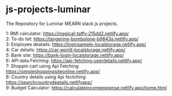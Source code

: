 # js-projects-luminar

The Repository for Luminar MEARN stack js projects.


1: BMI calculator: https://magical-taffy-215dd2.netlify.app/  <br>
2: To-do lsit: https://tangerine-bombolone-b9843a.netlify.app/ <br>
3: Employee deatails: https://loginsample-localstorage.netlify.app/ <br>
4: Car details: https://car-world-localstorage.netlify.app/ <br>
5: Bank site:  https://bank-login-localstorage.netlify.app/ <br>
6: API data Fetching: https://api-fetching-userdetails.netlify.app/ <br>
7: Shoppin cart using Api Fetching: https://simpleshoppingsiteonline.netlify.app/<br>
8:  Country details using Api fectching: https://searchcountrydeatails.netlifyapp/<br>
9: Budget Calculator: https://calculateincomeexpense.netlify.app/home.html
